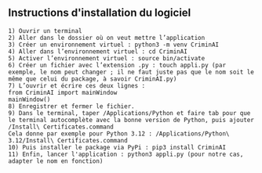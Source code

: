 ## Instructions d'installation du logiciel

    1) Ouvrir un terminal 
    2) Aller dans le dossier où on veut mettre l’application
    3) Créer un environnement virtuel : python3 -m venv CriminAI
    4) Aller dans l’environnement virtuel : cd CriminAI
    5) Activer l’environnement virtuel : source bin/activate
    6) Créer un fichier avec l’extension .py : touch appli.py (par exemple, le nom peut changer ; il ne faut juste pas que le nom soit le même que celui du package, à savoir CriminAI.py)
    7) L’ouvrir et écrire ces deux lignes : 
    from CriminAI import mainWindow
    mainWindow()
    8) Enregistrer et fermer le fichier.
    9) Dans le terminal, taper /Applications/Python et faire tab pour que le terminal autocomplète avec la bonne version de Python, puis ajouter /Install\ Certificates.command
    Cela donne par exemple pour Python 3.12 : /Applications/Python\ 3.12/Install\ Certificates.command
    10) Puis installer le package via PyPi : pip3 install CriminAI
    11) Enfin, lancer l'application : python3 appli.py (pour notre cas, adapter le nom en fonction)